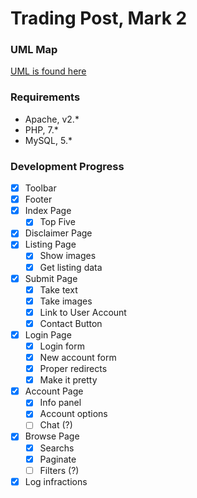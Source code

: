 # Trading Post, Mark 2
### UML Map
[UML is found here](https://www.draw.io/?lightbox=1&highlight=0000ff&edit=_blank&layers=1&nav=1&title=SiteStructure.xml#Uhttps%3A%2F%2Fraw.githubusercontent.com%2Fmaximombro%2FTrading-Post-Mark-2%2Fmaster%2FSiteStructure.xml)

### Requirements
* Apache, v2.*
* PHP, 7.*
* MySQL, 5.*

### Development Progress
- [x] Toolbar
- [x] Footer
- [x] Index Page
    - [x] Top Five
- [x] Disclaimer Page
- [x] Listing Page
    - [x] Show images
    - [x] Get listing data
- [x] Submit Page
    - [x] Take text
    - [x] Take images
    - [x] Link to User Account
    - [x] Contact Button
- [x] Login Page
    - [x] Login form
    - [x] New account form
    - [x] Proper redirects
    - [x] Make it pretty
- [x] Account Page
    - [x] Info panel
    - [x] Account options
    - [ ] Chat (?)
- [x] Browse Page
    - [x] Searchs
    - [x] Paginate
    - [ ] Filters (?)
- [x] Log infractions
